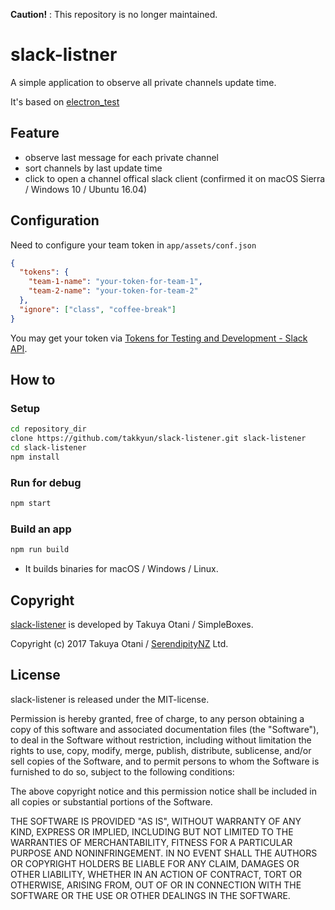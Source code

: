 **Caution!** : This repository is no longer maintained.

# slack-listner

A simple application to observe all private channels update time.

It's based on [electron_test](https://github.com/kegamin/electron_test.git)

## Feature

* observe last message for each private channel
* sort channels by last update time
* click to open a channel offical slack client (confirmed it on macOS Sierra / Windows 10 / Ubuntu 16.04)

## Configuration

Need to configure your team token in `app/assets/conf.json`

```json
{
  "tokens": {
    "team-1-name": "your-token-for-team-1",
    "team-2-name": "your-token-for-team-2"
  },
  "ignore": ["class", "coffee-break"]
}
```

You may get your token via [Tokens for Testing and Development - Slack API](https://api.slack.com/docs/oauth-test-tokens).

## How to

### Setup

```bash
cd repository_dir
clone https://github.com/takkyun/slack-listener.git slack-listener
cd slack-listener
npm install
```

### Run for debug

```bash
npm start
```

### Build an app

```bash
npm run build
```

* It builds binaries for macOS / Windows / Linux.

## Copyright

[slack-listener](https://github.com/takkyun/slack-listener.gitC)
is developed by Takuya Otani / SimpleBoxes.

Copyright (c) 2017 Takuya Otani / [SerendipityNZ](http://serendipitynz.com/) Ltd. 

## License

slack-listener is released under the MIT-license.

Permission is hereby granted, free of charge, to any person obtaining
a copy of this software and associated documentation files (the
"Software"), to deal in the Software without restriction, including
without limitation the rights to use, copy, modify, merge, publish,
distribute, sublicense, and/or sell copies of the Software, and to
permit persons to whom the Software is furnished to do so, subject to
the following conditions:

The above copyright notice and this permission notice shall be
included in all copies or substantial portions of the Software.

THE SOFTWARE IS PROVIDED "AS IS", WITHOUT WARRANTY OF ANY KIND,
EXPRESS OR IMPLIED, INCLUDING BUT NOT LIMITED TO THE WARRANTIES OF
MERCHANTABILITY, FITNESS FOR A PARTICULAR PURPOSE AND NONINFRINGEMENT.
IN NO EVENT SHALL THE AUTHORS OR COPYRIGHT HOLDERS BE LIABLE FOR ANY
CLAIM, DAMAGES OR OTHER LIABILITY, WHETHER IN AN ACTION OF CONTRACT,
TORT OR OTHERWISE, ARISING FROM, OUT OF OR IN CONNECTION WITH THE
SOFTWARE OR THE USE OR OTHER DEALINGS IN THE SOFTWARE.
